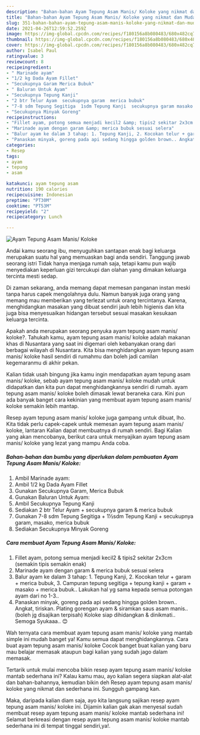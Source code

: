 ```yaml
---
description: "Bahan-bahan Ayam Tepung Asam Manis/ Koloke yang nikmat dan Mudah Dibuat"
title: "Bahan-bahan Ayam Tepung Asam Manis/ Koloke yang nikmat dan Mudah Dibuat"
slug: 351-bahan-bahan-ayam-tepung-asam-manis-koloke-yang-nikmat-dan-mudah-dibuat
date: 2021-04-26T12:59:52.259Z
image: https://img-global.cpcdn.com/recipes/f180156a8b080483/680x482cq70/ayam-tepung-asam-manis-koloke-foto-resep-utama.jpg
thumbnail: https://img-global.cpcdn.com/recipes/f180156a8b080483/680x482cq70/ayam-tepung-asam-manis-koloke-foto-resep-utama.jpg
cover: https://img-global.cpcdn.com/recipes/f180156a8b080483/680x482cq70/ayam-tepung-asam-manis-koloke-foto-resep-utama.jpg
author: Isabel Paul
ratingvalue: 3
reviewcount: 8
recipeingredient:
- " Marinade ayam"
- "1/2 kg Dada Ayam Fillet"
- "Secukupnya Garam Merica Bubuk"
- " Baluran Untuk Ayam"
- "Secukupnya Tepung Kanji"
- "2 btr Telur Ayam  secukupnya garam  merica bubuk"
- "7-8 sdm Tepung Segitiga  1sdm Tepung Kanji  secukupnya garam masako merica bubuk"
- "Secukupnya Minyak Goreng"
recipeinstructions:
- "Fillet ayam, potong semua menjadi kecil2 &amp; tipis2 sekitar 2x3cm (semakin tipis semakin enak)"
- "Marinade ayam dengan garam &amp; merica bubuk sesuai selera"
- "Balur ayam ke dalam 3 tahap: 1. Tepung Kanji, 2. Kocokan telur + garam + merica bubuk, 3. Campuran tepung segitiga + tepung kanji + garam + masako + merica bubuk.. Lakukan hal yg sama kepada semua potongan ayam dari no 1-3.."
- "Panaskan minyak, goreng pada api sedang hingga golden brown.. Angkat, tiriskan. Plating gorengan ayam &amp; siramkan saus asam manis..(boleh jg disajikan terpisah) Koloke siap dihidangkan &amp; dinikmati.. Semoga Syukaaa.. 😊"
categories:
- Resep
tags:
- ayam
- tepung
- asam

katakunci: ayam tepung asam 
nutrition: 190 calories
recipecuisine: Indonesian
preptime: "PT30M"
cooktime: "PT53M"
recipeyield: "2"
recipecategory: Lunch

---
```



![Ayam Tepung Asam Manis/ Koloke](https://img-global.cpcdn.com/recipes/f180156a8b080483/680x482cq70/ayam-tepung-asam-manis-koloke-foto-resep-utama.jpg)

Andai kamu seorang ibu, menyuguhkan santapan enak bagi keluarga merupakan suatu hal yang memuaskan bagi anda sendiri. Tanggung jawab seorang istri Tidak hanya menjaga rumah saja, tetapi kamu pun wajib menyediakan keperluan gizi tercukupi dan olahan yang dimakan keluarga tercinta mesti sedap.

Di zaman  sekarang, anda memang dapat memesan panganan instan meski tanpa harus capek mengolahnya dulu. Namun banyak juga orang yang memang mau memberikan yang terlezat untuk orang tercintanya. Karena, menghidangkan masakan yang dibuat sendiri jauh lebih higienis dan kita juga bisa menyesuaikan hidangan tersebut sesuai masakan kesukaan keluarga tercinta. 



Apakah anda merupakan seorang penyuka ayam tepung asam manis/ koloke?. Tahukah kamu, ayam tepung asam manis/ koloke adalah makanan khas di Nusantara yang saat ini digemari oleh kebanyakan orang dari berbagai wilayah di Nusantara. Kita bisa menghidangkan ayam tepung asam manis/ koloke hasil sendiri di rumahmu dan boleh jadi camilan kegemaranmu di akhir pekan.

Kalian tidak usah bingung jika kamu ingin mendapatkan ayam tepung asam manis/ koloke, sebab ayam tepung asam manis/ koloke mudah untuk didapatkan dan kita pun dapat menghidangkannya sendiri di rumah. ayam tepung asam manis/ koloke boleh dimasak lewat beraneka cara. Kini pun ada banyak banget cara kekinian yang membuat ayam tepung asam manis/ koloke semakin lebih mantap.

Resep ayam tepung asam manis/ koloke juga gampang untuk dibuat, lho. Kita tidak perlu capek-capek untuk memesan ayam tepung asam manis/ koloke, lantaran Kalian dapat membuatnya di rumah sendiri. Bagi Kalian yang akan mencobanya, berikut cara untuk menyajikan ayam tepung asam manis/ koloke yang lezat yang mampu Anda coba.

<!--inarticleads1-->

##### Bahan-bahan dan bumbu yang diperlukan dalam pembuatan Ayam Tepung Asam Manis/ Koloke:

1. Ambil  Marinade ayam:
1. Ambil 1/2 kg Dada Ayam Fillet
1. Gunakan Secukupnya Garam, Merica Bubuk
1. Gunakan  Baluran Untuk Ayam:
1. Ambil Secukupnya Tepung Kanji
1. Sediakan 2 btr Telur Ayam + secukupnya garam &amp; merica bubuk
1. Gunakan 7-8 sdm Tepung Segitiga + 1½sdm Tepung Kanji + secukupnya garam, masako, merica bubuk
1. Sediakan Secukupnya Minyak Goreng




<!--inarticleads2-->

##### Cara membuat Ayam Tepung Asam Manis/ Koloke:

1. Fillet ayam, potong semua menjadi kecil2 &amp; tipis2 sekitar 2x3cm (semakin tipis semakin enak)
1. Marinade ayam dengan garam &amp; merica bubuk sesuai selera
1. Balur ayam ke dalam 3 tahap: 1. Tepung Kanji, 2. Kocokan telur + garam + merica bubuk, 3. Campuran tepung segitiga + tepung kanji + garam + masako + merica bubuk.. Lakukan hal yg sama kepada semua potongan ayam dari no 1-3..
1. Panaskan minyak, goreng pada api sedang hingga golden brown.. Angkat, tiriskan. Plating gorengan ayam &amp; siramkan saus asam manis..(boleh jg disajikan terpisah) Koloke siap dihidangkan &amp; dinikmati.. Semoga Syukaaa.. 😊




Wah ternyata cara membuat ayam tepung asam manis/ koloke yang mantab simple ini mudah banget ya! Kamu semua dapat menghidangkannya. Cara buat ayam tepung asam manis/ koloke Cocok banget buat kalian yang baru mau belajar memasak ataupun bagi kalian yang sudah jago dalam memasak.

Tertarik untuk mulai mencoba bikin resep ayam tepung asam manis/ koloke mantab sederhana ini? Kalau kamu mau, ayo kalian segera siapkan alat-alat dan bahan-bahannya, kemudian bikin deh Resep ayam tepung asam manis/ koloke yang nikmat dan sederhana ini. Sungguh gampang kan. 

Maka, daripada kalian diam saja, ayo kita langsung sajikan resep ayam tepung asam manis/ koloke ini. Dijamin kalian gak akan menyesal sudah membuat resep ayam tepung asam manis/ koloke mantab sederhana ini! Selamat berkreasi dengan resep ayam tepung asam manis/ koloke mantab sederhana ini di tempat tinggal sendiri,ya!.


